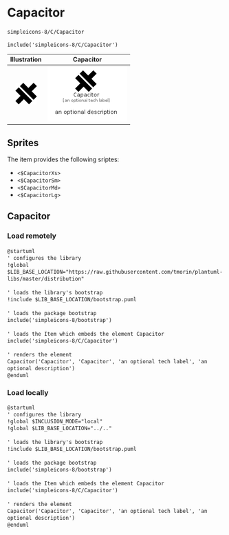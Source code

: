 # Capacitor


```text
simpleicons-8/C/Capacitor
```

```text
include('simpleicons-8/C/Capacitor')
```



| Illustration | Capacitor |
| :---: | :---: |
| ![illustration for Illustration](../../simpleicons-8/C/Capacitor.png) | ![illustration for Capacitor](../../simpleicons-8/C/Capacitor.Local.png) |



## Sprites
The item provides the following sriptes:

- `<$CapacitorXs>`
- `<$CapacitorSm>`
- `<$CapacitorMd>`
- `<$CapacitorLg>`





## Capacitor

### Load remotely
```plantuml
@startuml
' configures the library
!global $LIB_BASE_LOCATION="https://raw.githubusercontent.com/tmorin/plantuml-libs/master/distribution"

' loads the library's bootstrap
!include $LIB_BASE_LOCATION/bootstrap.puml

' loads the package bootstrap
include('simpleicons-8/bootstrap')

' loads the Item which embeds the element Capacitor
include('simpleicons-8/C/Capacitor')

' renders the element
Capacitor('Capacitor', 'Capacitor', 'an optional tech label', 'an optional description')
@enduml
```

### Load locally
```plantuml
@startuml
' configures the library
!global $INCLUSION_MODE="local"
!global $LIB_BASE_LOCATION="../.."

' loads the library's bootstrap
!include $LIB_BASE_LOCATION/bootstrap.puml

' loads the package bootstrap
include('simpleicons-8/bootstrap')

' loads the Item which embeds the element Capacitor
include('simpleicons-8/C/Capacitor')

' renders the element
Capacitor('Capacitor', 'Capacitor', 'an optional tech label', 'an optional description')
@enduml
```

